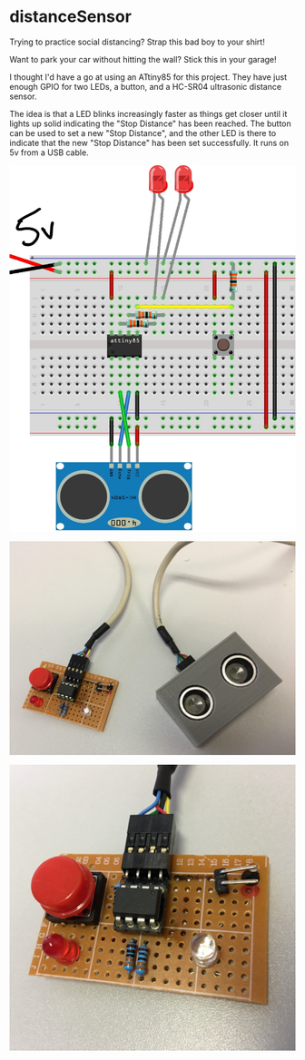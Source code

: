 # distanceSensor

Trying to practice social distancing? Strap this bad boy to your shirt!

Want to park your car without hitting the wall? Stick this in your garage!

I thought I'd have a go at using an ATtiny85 for this project. They have just enough GPIO for two LEDs, a button, and a HC-SR04 ultrasonic distance sensor.

The idea is that a LED blinks increasingly faster as things get closer until it lights up solid indicating the "Stop Distance" has been reached. The button can be used to set a new "Stop Distance", and the other LED is there to indicate that the new "Stop Distance" has been set successfully. It runs on 5v from a USB cable.

![Wiring Diagram](distanceSensor-fritzing.jpg)

![Complete](distanceSensor-complete.jpg)

![Close](distanceSensor-close.jpg)

